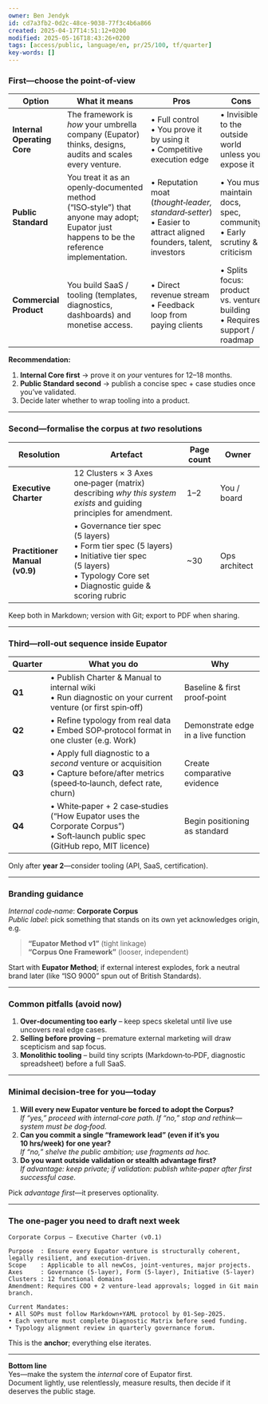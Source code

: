 ```yaml
---
owner: Ben Jendyk
id: cd7a3fb2-0d2c-48ce-9038-77f3c4b6a866
created: 2025-04-17T14:51:12+0200
modified: 2025-05-16T18:43:26+0200
tags: [access/public, language/en, pr/25/100, tf/quarter]
key-words: []
---
```


### First—choose the point‑of‑view  

| Option | What it means | Pros | Cons |
|-------|---------------|------|------|
| **Internal Operating Core** | The framework is *how* your umbrella company (Eupator) thinks, designs, audits and scales every venture. | • Full control<br>• You prove it by using it<br>• Competitive execution edge | • Invisible to the outside world unless you expose it |
| **Public Standard** | You treat it as an openly‑documented method (“ISO‑style”) that anyone may adopt; Eupator just happens to be the reference implementation. | • Reputation moat (*thought‑leader, standard‑setter*)<br>• Easier to attract aligned founders, talent, investors | • You must maintain docs, spec, community<br>• Early scrutiny & criticism |
| **Commercial Product** | You build SaaS / tooling (templates, diagnostics, dashboards) and monetise access. | • Direct revenue stream<br>• Feedback loop from paying clients | • Splits focus: product vs. venture building<br>• Requires support / roadmap |

**Recommendation:**  
1. **Internal Core first** → prove it on *your* ventures for 12–18 months.  
2. **Public Standard second** → publish a concise spec + case studies once you’ve validated.  
3. Decide later whether to wrap tooling into a product.

---

### Second—formalise the corpus at *two* resolutions  

| Resolution | Artefact | Page count | Owner |
|------------|----------|------------|-------|
| **Executive Charter** | 12 Clusters × 3 Axes one‑pager (matrix) describing *why this system exists* and guiding principles for amendment. | 1–2 | You / board |
| **Practitioner Manual (v0.9)** | • Governance tier spec (5 layers)<br>• Form tier spec (5 layers)<br>• Initiative tier spec (5 layers)<br>• Typology Core set<br>• Diagnostic guide & scoring rubric | ~30 | Ops architect |

Keep both in Markdown; version with Git; export to PDF when sharing.

---

### Third—roll‑out sequence inside Eupator  

| Quarter | What you do | Why |
|---------|-------------|-----|
| **Q1** | • Publish Charter & Manual to internal wiki<br>• Run diagnostic on your current venture (or first spin‑off) | Baseline & first proof‑point |
| **Q2** | • Refine typology from real data<br>• Embed SOP‑protocol format in one cluster (e.g. Work) | Demonstrate edge in a live function |
| **Q3** | • Apply full diagnostic to a *second* venture or acquisition<br>• Capture before/after metrics (speed‑to‑launch, defect rate, churn) | Create comparative evidence |
| **Q4** | • White‑paper + 2 case‑studies (“How Eupator uses the Corporate Corpus”)<br>• Soft‑launch public spec (GitHub repo, MIT licence) | Begin positioning as standard |

Only after **year 2**—consider tooling (API, SaaS, certification).

---

### Branding guidance  

*Internal code‑name*: **Corporate Corpus**  
*Public label*: pick something that stands on its own yet acknowledges origin, e.g.

> **“Eupator Method v1”** (tight linkage)  
> **“Corpus One Framework”** (looser, independent)

Start with **Eupator Method**; if external interest explodes, fork a neutral brand later (like “ISO 9000” spun out of British Standards).

---

### Common pitfalls (avoid now)  

1. **Over‑documenting too early** – keep specs skeletal until live use uncovers real edge cases.  
2. **Selling before proving** – premature external marketing will draw scepticism and sap focus.  
3. **Monolithic tooling** – build tiny scripts (Markdown‑to‑PDF, diagnostic spreadsheet) before a full SaaS.

---

### Minimal decision‑tree for you—today  

1. **Will every new Eupator venture be forced to adopt the Corpus?**  
   *If “yes,” proceed with internal‑core path. If “no,” stop and rethink—system must be dog‑food.*  
2. **Can you commit a single “framework lead” (even if it’s you 10 hrs/week) for one year?**  
   *If “no,” shelve the public ambition; use fragments ad hoc.*  
3. **Do you want outside validation or stealth advantage first?**  
   *If advantage: keep private; if validation: publish white‑paper after first successful case.*

Pick *advantage first*—it preserves optionality.

---

### The one‑pager you need to draft next week  

```
Corporate Corpus – Executive Charter (v0.1)

Purpose  : Ensure every Eupator venture is structurally coherent, legally resilient, and execution‑driven.
Scope    : Applicable to all newCos, joint‑ventures, major projects.
Axes     : Governance (5‑layer), Form (5‑layer), Initiative (5‑layer)
Clusters : 12 functional domains
Amendment: Requires COO + 2 venture‑lead approvals; logged in Git main branch.

Current Mandates:
• All SOPs must follow Markdown+YAML protocol by 01‑Sep‑2025.
• Each venture must complete Diagnostic Matrix before seed funding.
• Typology alignment review in quarterly governance forum.
```

This is the **anchor**; everything else iterates.

---

**Bottom line**  
Yes—make the system the *internal* core of Eupator first.  
Document lightly, use relentlessly, measure results, then decide if it deserves the public stage.